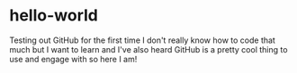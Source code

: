 # hello-world
Testing out GitHub for the first time
I don't really know how to code that much but I want to learn and I've also heard GitHub is a pretty cool thing to use and engage with so here I am!
